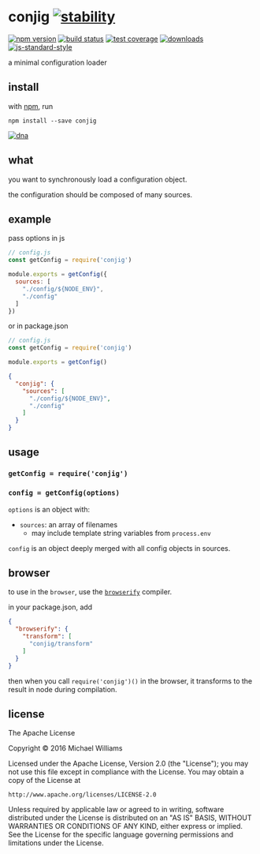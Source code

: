 # conjig [![stability][0]][1]
[![npm version][2]][3] [![build status][4]][5] [![test coverage][6]][7]
[![downloads][8]][9] [![js-standard-style][10]][11]

a minimal configuration loader

## install

with [npm](https://www.npmjs.com), run

```shell
npm install --save conjig
```

[![dna](https://upload.wikimedia.org/wikipedia/commons/8/87/DNA_orbit_animated_small.gif)](https://commons.wikimedia.org/wiki/File%3ADNA_orbit_animated_small.gif)

## what

you want to synchronously load a configuration object.

the configuration should be composed of many sources.

## example

pass options in js

```js
// config.js
const getConfig = require('conjig')

module.exports = getConfig({
  sources: [
    "./config/${NODE_ENV}",
    "./config"
  ]
})
```

or in package.json

```js
// config.js
const getConfig = require('conjig')

module.exports = getConfig()
```

```json
{
  "conjig": {
    "sources": [
      "./config/${NODE_ENV}",
      "./config"
    ]
  }
}
```

## usage

### `getConfig = require('conjig')`

### `config = getConfig(options)`

`options` is an object with:

- `sources`: an array of filenames
  - may include template string variables from `process.env`

`config` is an object deeply merged with all config objects in sources.

## browser

to use in the `browser`, use the [`browserify`](http://browserify.org) compiler.

in your package.json, add

```json
{
  "browserify": {
    "transform": [
      "conjig/transform"
    ]
  }
}
```

then when you call `require('conjig')()` in the browser, it transforms to the result in node during compilation.

## license

The Apache License

Copyright &copy; 2016 Michael Williams

Licensed under the Apache License, Version 2.0 (the "License");
you may not use this file except in compliance with the License.
You may obtain a copy of the License at

    http://www.apache.org/licenses/LICENSE-2.0

Unless required by applicable law or agreed to in writing, software
distributed under the License is distributed on an "AS IS" BASIS,
WITHOUT WARRANTIES OR CONDITIONS OF ANY KIND, either express or implied.
See the License for the specific language governing permissions and
limitations under the License.

[0]: https://img.shields.io/badge/stability-experimental-orange.svg?style=flat-square
[1]: https://nodejs.org/api/documentation.html#documentation_stability_index
[2]: https://img.shields.io/npm/v/conjig.svg?style=flat-square
[3]: https://npmjs.org/package/conjig
[4]: https://img.shields.io/travis/ahdinosaur/conjig/master.svg?style=flat-square
[5]: https://travis-ci.org/ahdinosaur/conjig
[6]: https://img.shields.io/codecov/c/github/ahdinosaur/conjig/master.svg?style=flat-square
[7]: https://codecov.io/github/ahdinosaur/conjig
[8]: http://img.shields.io/npm/dm/conjig.svg?style=flat-square
[9]: https://npmjs.org/package/conjig
[10]: https://img.shields.io/badge/code%20style-standard-brightgreen.svg?style=flat-square
[11]: https://github.com/feross/standard
